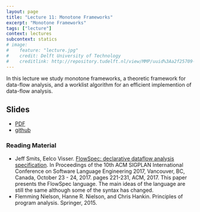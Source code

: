 ```yaml
---
layout: page
title: "Lecture 11: Monotone Frameworks"
excerpt: "Monotone Frameworks"
tags: ["lecture"]
context: lectures
subcontext: statics
# image:
#    feature: "lecture.jpg"
#    credit: Delft University of Technology
#    creditlink: http://repository.tudelft.nl/view/MMP/uuid%3Aa2f25709-c56e-453e-9394-4a05acf603a4/
---
```


In this lecture we study monotone frameworks, a theoretic framework for data-flow analysis, and a worklist algorithm for an efficient implemention of data-flow analysis.


## Slides

- [PDF](https://github.com/TUDelft-CS4200-2018/lectures/raw/master/11-monotone-frameworks/CS4200-2018-11-monotone-frameworks.pdf)
- [github](https://github.com/TUDelft-CS4200-2018/lectures/tree/master/11-monotone-frameworks)

<!--<iframe src="//www.slideshare.net/slideshow/embed_code/key/lbV0WwZoC6iUQh" width="595" height="485" frameborder="0" marginwidth="0" marginheight="0" scrolling="no" style="border:1px solid #CCC; border-width:1px; margin-bottom:5px; max-width: 100%;" allowfullscreen> </iframe> <div style="margin-bottom:5px"> <strong> <a href="//www.slideshare.net/eelcovisser/compiler-construction-lecture-9-constraint-resolution" title="Compiler Construction | Lecture 9 | Constraint Resolution" target="_blank">Compiler Construction | Lecture 9 | Constraint Resolution</a> </strong> from <strong><a href="https://www.slideshare.net/eelcovisser" target="_blank">Eelco Visser</a></strong> </div>-->

### Reading Material

- Jeff Smits, Eelco Visser. [FlowSpec: declarative dataflow analysis specification](https://doi.org/10.1145/3136014.3136029). In Proceedings of the 10th ACM SIGPLAN International Conference on Software Language Engineering 2017, Vancouver, BC, Canada, October 23 - 24, 2017. pages 221-231, ACM, 2017. This paper presents the FlowSpec language. The main ideas of the language are still the same although some of the syntax has changed.
- Flemming Nielson, Hanne R. Nielson, and Chris Hankin. Principles of program analysis. Springer, 2015.
